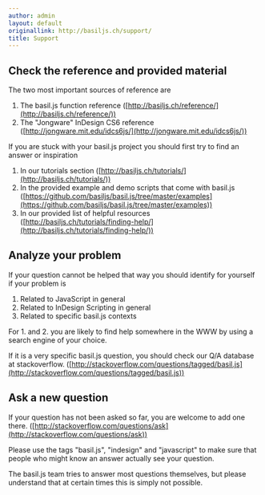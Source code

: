 ```yaml
---
author: admin
layout: default
originallink: http://basiljs.ch/support/
title: Support
---
```


## Check the reference and provided material

The two most important sources of reference are

1. The basil.js function reference ([http://basiljs.ch/reference/](http://basiljs.ch/reference/))
2. The "Jongware" InDesign CS6 reference ([http://jongware.mit.edu/idcs6js/](http://jongware.mit.edu/idcs6js/))

If you are stuck with your basil.js project you should first try to find an answer or inspiration

1. In our tutorials section ([http://basiljs.ch/tutorials/](http://basiljs.ch/tutorials/))
2. In the provided example and demo scripts that come with basil.js ([https://github.com/basiljs/basil.js/tree/master/examples](https://github.com/basiljs/basil.js/tree/master/examples))
3. In our provided list of helpful resources ([http://basiljs.ch/tutorials/finding-help/](http://basiljs.ch/tutorials/finding-help/))

## Analyze your problem

If your question cannot be helped that way you should identify for yourself if your problem is

1. Related to JavaScript in general
2. Related to InDesign Scripting in general
3. Related to specific basil.js contexts

For 1. and 2. you are likely to find help somewhere in the WWW by using a search engine of your choice.

If it is a very specific basil.js question, you should check our Q/A database at stackoverflow. ([http://stackoverflow.com/questions/tagged/basil.js](http://stackoverflow.com/questions/tagged/basil.js))

## Ask a new question

If your question has not been asked so far, you are welcome to add one there. ([http://stackoverflow.com/questions/ask](http://stackoverflow.com/questions/ask))

Please use the tags "basil.js", "indesign" and "javascript" to make sure that people who might know an answer actually see your question.

The basil.js team tries to answer most questions themselves, but please understand that at certain times this is simply not possible.
